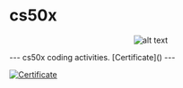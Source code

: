 # cs50x
<p align="center">
  <img src="https://cs50.harvard.edu/certificates/6968813b-b534-4ce5-935c-73a04d5fc7b6" alt="alt text">
</p>
---
cs50x coding activities.
[Certificate]()
---


[![Certificate](https://img.shields.io/badge/certificate-000000?style=for-the-badge&logo=pdf&logoColor=white)](CS50x.pdf)

